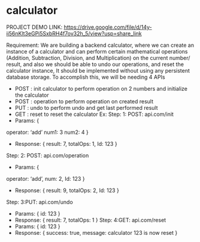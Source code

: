 # calculator

PROJECT DEMO LINK: https://drive.google.com/file/d/14y-ij56nKlt3eGPi5SxbRH4f7ov32h_5/view?usp=share_link

Requirement:
We are building a backend calculator, where we can create an instance of a calculator and can
perform certain mathematical operations (Addition, Subtraction, Division, and Multiplication) on
the current number/ result, and also we should be able to undo our operations, and reset the
calculator instance, It should be implemented without using any persistent database storage.
To accomplish this, we will be needing 4 APIs
- POST : init calculator to perform operation on 2 numbers and initialize the calculator
- POST : operation to perform operation on created result
- PUT : undo to perform undo and get last performed result
- GET : reset to reset the calculator
Ex:
Step: 1: POST: api.com/init
- Params: {

operator: ‘add’
num1: 3
num2: 4
}
- Response:
{
result: 7,
totalOps: 1,
Id: 123
}

Step: 2: POST: api.com/operation
- Params: {

operator: ‘add’,
num: 2,
Id: 123
}
- Response:
{
result: 9,
totalOps: 2,
Id: 123
}

Step: 3:PUT: api.com/undo
- Params:
{
id: 123
}
- Response:
{
result: 7,
totalOps: 1
}
Step: 4:GET: api.com/reset
- Params:
{
id: 123
}
- Response:
{
success: true,
message: calculator 123 is now reset
}
